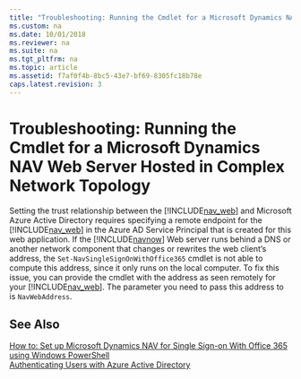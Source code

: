 ```yaml
---
title: "Troubleshooting: Running the Cmdlet for a Microsoft Dynamics NAV Web Server Hosted in Complex Network Topology"
ms.custom: na
ms.date: 10/01/2018
ms.reviewer: na
ms.suite: na
ms.tgt_pltfrm: na
ms.topic: article
ms.assetid: f7af0f4b-8bc5-43e7-bf69-8305fc18b78e
caps.latest.revision: 3
---
```

# Troubleshooting: Running the Cmdlet for a Microsoft Dynamics NAV Web Server Hosted in Complex Network Topology
Setting the trust relationship between the [!INCLUDE[nav_web](includes/nav_web_md.md)] and Microsoft Azure Active Directory requires specifying a remote endpoint for the [!INCLUDE[nav_web](includes/nav_web_md.md)] in the Azure AD Service Principal that is created for this web application. If the [!INCLUDE[navnow](includes/navnow_md.md)] Web server runs behind a DNS or another network component that changes or rewrites the web client’s address, the `Set-NavSingleSignOnWithOffice365` cmdlet is not able to compute this address, since it only runs on the local computer. To fix this issue, you can provide the cmdlet with the address as seen remotely for your [!INCLUDE[nav_web](includes/nav_web_md.md)]. The parameter you need to pass this address to is `NavWebAddress`.  
  
## See Also  
 [How to: Set up Microsoft Dynamics NAV for Single Sign-on With Office 365 using Windows PowerShell](How-to--Set-up-Microsoft-Dynamics-NAV-for-Single-Sign-on-With-Office-365-using-Windows-PowerShell.md)   
 [Authenticating Users with Azure Active Directory](Authenticating-Users-with-Azure-Active-Directory.md)
